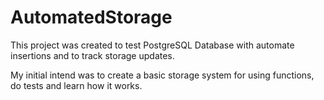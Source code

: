 # AutomatedStorage
This project was created to test PostgreSQL Database with automate insertions and to track storage updates.

My initial intend was to create a basic storage system for using functions, do tests and learn how it works.
